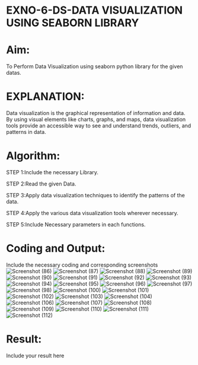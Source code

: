 # EXNO-6-DS-DATA VISUALIZATION USING SEABORN LIBRARY

# Aim:
  To Perform Data Visualization using seaborn python library for the given datas.

# EXPLANATION:
Data visualization is the graphical representation of information and data. By using visual elements like charts, graphs, and maps, data visualization tools provide an accessible way to see and understand trends, outliers, and patterns in data.

# Algorithm:
STEP 1:Include the necessary Library.

STEP 2:Read the given Data.

STEP 3:Apply data visualization techniques to identify the patterns of the data.

STEP 4:Apply the various data visualization tools wherever necessary.

STEP 5:Include Necessary parameters in each functions.

# Coding and Output:
 Include the necessary coding and corresponding screenshots
 ![Screenshot (86)](https://github.com/user-attachments/assets/95bd6653-22c0-43c0-8554-42fea70facdc)
![Screenshot (87)](https://github.com/user-attachments/assets/1b90e8be-8944-4cda-a520-16158d07d983)
![Screenshot (88)](https://github.com/user-attachments/assets/ab174be2-5357-4aba-8892-98f9616601c5)
![Screenshot (89)](https://github.com/user-attachments/assets/670dcaf6-56a8-40a7-83de-4204a4557841)
![Screenshot (90)](https://github.com/user-attachments/assets/f9220260-b2ac-44ae-ad29-e1b6cb73df86)
![Screenshot (91)](https://github.com/user-attachments/assets/e170f2d8-fbd6-4314-8c90-d1d5f2dbe9d1)
![Screenshot (92)](https://github.com/user-attachments/assets/f4e72dd5-e653-4bef-b963-7ddb9c886c66)
![Screenshot (93)](https://github.com/user-attachments/assets/0ae619da-2d79-4e77-8818-4603b24c007f)
![Screenshot (94)](https://github.com/user-attachments/assets/20939def-06cc-4187-ace5-344326349f8c)
![Screenshot (95)](https://github.com/user-attachments/assets/801eaf9b-0927-422f-9a83-ea26372aa029)
![Screenshot (96)](https://github.com/user-attachments/assets/36b13091-c9a1-439e-97da-1f8f65bde99b)
![Screenshot (97)](https://github.com/user-attachments/assets/e8fce1d3-b94c-423c-80f5-45e45915070e)
![Screenshot (98)](https://github.com/user-attachments/assets/1f61b2e5-2941-4498-aae5-3b615335bb38)
![Screenshot (100)](https://github.com/user-attachments/assets/4be3347a-83d6-45b4-a97c-87d55672d449)
![Screenshot (101)](https://github.com/user-attachments/assets/9d716890-9343-4e1a-a529-c11fbfc2d237)
![Screenshot (102)](https://github.com/user-attachments/assets/6b4035ab-894c-45d2-937a-e1af618d7daf)
![Screenshot (103)](https://github.com/user-attachments/assets/90bc55cd-229d-41fc-a033-0efe356aa5a2)
![Screenshot (104)](https://github.com/user-attachments/assets/3bd3ce48-9b9d-40f6-a9c9-2cf05f713c1b)
![Screenshot (106)](https://github.com/user-attachments/assets/c4f40fc8-fb28-4b6f-b09f-c640431df7a0)
![Screenshot (107)](https://github.com/user-attachments/assets/d081204a-0d03-4d3e-aad0-9ea1cd2136b8)
![Screenshot (108)](https://github.com/user-attachments/assets/c220edb5-8283-49a2-802d-eba914f5f839)
![Screenshot (109)](https://github.com/user-attachments/assets/0b526db5-40a7-47ef-9293-c94595af5769)
![Screenshot (110)](https://github.com/user-attachments/assets/58a9e221-f23d-4ddf-8a6a-966067b8f540)
![Screenshot (111)](https://github.com/user-attachments/assets/fa264aa5-7de2-415f-a3dc-67d48c14b1f4)
![Screenshot (112)](https://github.com/user-attachments/assets/5aa7b034-59cb-449d-a274-e8a69d3d075b)



# Result:
 Include your result here
